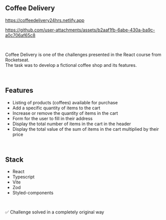 ## Coffee Delivery

https://coffeedelivery24hrs.netlify.app

https://github.com/user-attachments/assets/b2aaf1fb-6abe-430a-ba9c-a0c706af65c8

<br />

Coffee Delivery is one of the challenges presented in the React course from Rocketseat. <br />
The task was to develop a fictional coffee shop and its features.

<br />

## Features

- Listing of products (coffees) available for purchase
- Add a specific quantity of items to the cart
- Increase or remove the quantity of items in the cart
- Form for the user to fill in their address
- Display the total number of items in the cart in the header
- Display the total value of the sum of items in the cart multiplied by their price

<br />

## Stack 

- React
- Typescript
- Vite
- Zod
- Styled-components

<br />

:white_check_mark: Challenge solved in a completely original way

